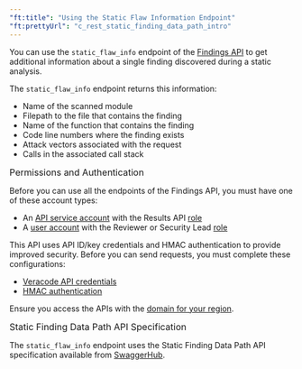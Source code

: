 ```yaml
---
"ft:title": "Using the Static Flaw Information Endpoint"
"ft:prettyUrl": "c_rest_static_finding_data_path_intro"
---
```

You can use the `static_flaw_info` endpoint of the [Findings API](https://docs.veracode.com/r/c_findings_v2_intro) to get additional information about a single finding discovered during a static analysis.

The `static_flaw_info` endpoint returns this information:

-   Name of the scanned module
-   Filepath to the file that contains the finding
-   Name of the function that contains the finding
-   Code line numbers where the finding exists
-   Attack vectors associated with the request
-   Calls in the associated call stack

<p><span style="font-size: medium;">Permissions and Authentication</span></p>

Before you can use all the endpoints of the Findings API, you must have one of these account types:

-   An [API service account](https://docs.veracode.com/r/c_about_veracode_accounts) with the Results API [role](https://docs.veracode.com/r/c_API_roles_details)
-   A [user account](https://docs.veracode.com/r/c_about_veracode_accounts) with the Reviewer or Security Lead [role](https://docs.veracode.com/r/c_role_permissions)

This API uses API ID/key credentials and HMAC authentication to provide improved security. Before you can send requests, you must complete these configurations:

- [Veracode API credentials](https://docs.veracode.com/r/c_api_credentials3)
- [HMAC authentication](https://docs.veracode.com/r/c_enabling_hmac)

Ensure you access the APIs with the [domain for your region](https://docs.veracode.com/r/Region_Domains_for_Veracode_APIs).

<p><span style="font-size: medium;">Static Finding Data Path API Specification</span></p>

The `static_flaw_info` endpoint uses the Static Finding Data Path API specification available from [SwaggerHub](https://app.swaggerhub.com/apis/Veracode/veracode-static_finding_data_path_api/v2).

